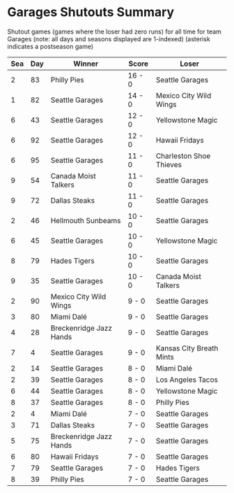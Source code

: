 # Garages Shutouts Summary



Shutout games (games where the loser had zero runs) for all time for team Garages (note: all days and seasons displayed are 1-indexed) (asterisk indicates a postseason game)


| Sea | Day | Winner | Score | Loser | 
| ------ |------ |------ |------ |------ |
| 2 | 83 | Philly Pies | 16 - 0 | Seattle Garages | 
| 1 | 82 | Seattle Garages | 14 - 0 | Mexico City Wild Wings | 
| 6 | 43 | Seattle Garages | 12 - 0 | Yellowstone Magic | 
| 6 | 92 | Seattle Garages | 12 - 0 | Hawaii Fridays | 
| 6 | 95 | Seattle Garages | 11 - 0 | Charleston Shoe Thieves | 
| 9 | 54 | Canada Moist Talkers | 11 - 0 | Seattle Garages | 
| 9 | 72 | Dallas Steaks | 11 - 0 | Seattle Garages | 
| 2 | 46 | Hellmouth Sunbeams | 10 - 0 | Seattle Garages | 
| 6 | 45 | Seattle Garages | 10 - 0 | Yellowstone Magic | 
| 8 | 79 | Hades Tigers | 10 - 0 | Seattle Garages | 
| 9 | 35 | Seattle Garages | 10 - 0 | Canada Moist Talkers | 
| 2 | 90 | Mexico City Wild Wings | 9 - 0 | Seattle Garages | 
| 3 | 80 | Miami Dalé | 9 - 0 | Seattle Garages | 
| 4 | 28 | Breckenridge Jazz Hands | 9 - 0 | Seattle Garages | 
| 7 | 4 | Seattle Garages | 9 - 0 | Kansas City Breath Mints | 
| 2 | 14 | Seattle Garages | 8 - 0 | Miami Dalé | 
| 2 | 39 | Seattle Garages | 8 - 0 | Los Angeles Tacos | 
| 6 | 44 | Seattle Garages | 8 - 0 | Yellowstone Magic | 
| 8 | 37 | Seattle Garages | 8 - 0 | Philly Pies | 
| 2 | 4 | Miami Dalé | 7 - 0 | Seattle Garages | 
| 3 | 71 | Dallas Steaks | 7 - 0 | Seattle Garages | 
| 5 | 75 | Breckenridge Jazz Hands | 7 - 0 | Seattle Garages | 
| 6 | 80 | Hawaii Fridays | 7 - 0 | Seattle Garages | 
| 7 | 79 | Seattle Garages | 7 - 0 | Hades Tigers | 
| 8 | 39 | Philly Pies | 7 - 0 | Seattle Garages | 


